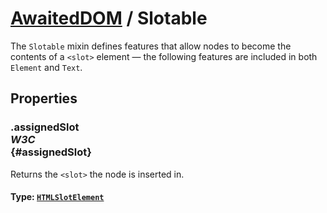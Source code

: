 # [AwaitedDOM](/docs/basic-client/awaited-dom) <span>/</span> Slotable

<div class='overview'>The <code>Slotable</code> mixin defines features that allow nodes to become the contents of a <code>&lt;slot&gt;</code> element — the following features are included in both <code>Element</code> and <code>Text</code>.</div>

## Properties

### .assignedSlot <div class="specs"><i>W3C</i></div> {#assignedSlot}

Returns the <code>&lt;slot&gt;</code> the node is inserted in.

#### **Type**: [`HTMLSlotElement`](/docs/awaited-dom/html-slot-element)

